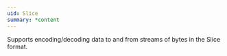 ```yaml
---
uid: Slice
summary: *content
---
```


Supports encoding/decoding data to and from streams of bytes in the Slice format.
